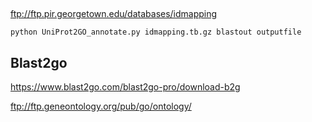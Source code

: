 ##
ftp://ftp.pir.georgetown.edu/databases/idmapping
```
python UniProt2GO_annotate.py idmapping.tb.gz blastout outputfile
```
## Blast2go
https://www.blast2go.com/blast2go-pro/download-b2g

ftp://ftp.geneontology.org/pub/go/ontology/

